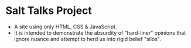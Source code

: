 # Salt Talks Project

- A site using only HTML, CSS & JavaScript.
- It is intended to demonstrate the absurdity of "hard-liner" opinions that ignore nuance and attempt to herd us into rigid belief "silos".
